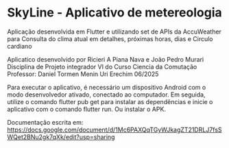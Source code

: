# SkyLine - Aplicativo de metereologia
Aplicação desenvolvida em Flutter e utilizando set de APIs da AccuWeather para Consulta do clima atual em detalhes, próximas horas, dias e Circulo cardiano

Aplicatico desenvolvido por Ricieri A Piana Nava e João Pedro Murari 
Disciplina de Projeto integrador VI do Curso Ciencia da Comutação
Professor: Daniel Tormen Menin
Uri Erechim 06/2025

Para executar o aplicativo, é necessário um dispositivo Android com o modo desenvolvedor ativado, conectado ao computador. Em seguida, utilize o comando flutter pub get para instalar as dependências e inicie o aplicativo com o comando flutter run.
Ou instalar o APK.

Documentação escrita em: https://docs.google.com/document/d/1Mc6PAXQqTGyWJkagZT21DRLJ7fsSWQet2BNu2gk7qXk/edit?usp=sharing